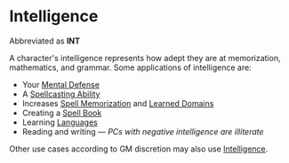 # Intelligence

Abbreviated as **INT**

A character's intelligence represents how adept they are at memorization, mathematics, and grammar. Some applications of intelligence are:

- Your [Mental Defense](../Derived%20Statistics/Mental%20Defense.md)
- A [Spellcasting Ability](../../Magic/Spellcasting/Spellcasting%20Ability.md)
- Increases [Spell Memorization](../../Magic/Spellcasting/Spell%20Learning/Spell%20Memorization.md) and [Learned Domains](../../Magic/Spellcasting/Spell%20Learning/Learned%20Domains.md)
- Creating a [Spell Book](../../Magic/Spellcasting/Spell%20Learning/Spell%20Book.md)
- Learning [Languages](../Ancenstries/The%20People%20of%20Mithrinia/Languages/Languages.md)
- Reading and writing — *PCs with negative intelligence are illiterate*

Other use cases according to GM discretion may also use [Intelligence]().

